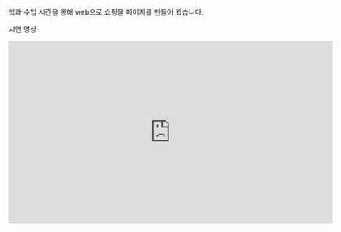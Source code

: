 학과 수업 시간을 통해 web으로 쇼핑몰 페이지를 만들어 봤습니다. 

시연 영상
<iframe width="640" height="360" src="https://youtu.be/AxBGibtmokc" frameborder="0" gesture="media" allowfullscreen=""></iframe>
